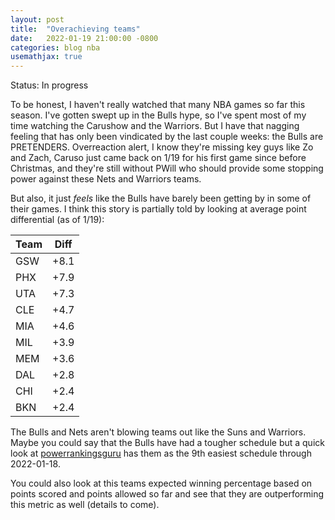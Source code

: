 ```yaml
---
layout: post
title:  "Overachieving teams"
date:   2022-01-19 21:00:00 -0800
categories: blog nba
usemathjax: true
---
```

Status: In progress

To be honest, I haven't really watched that many NBA games so far this season.
I've gotten swept up in the Bulls hype, so I've spent most of my time watching
the Carushow and the Warriors. But I have that nagging feeling that has only
been vindicated by the last couple weeks: the Bulls are PRETENDERS. Overreaction
alert, I know they're missing key guys like Zo and Zach, Caruso just came back 
on 1/19 for his first game since before Christmas, and they're still without
PWill who should provide some stopping power against these Nets and Warriors
teams.

But also, it just *feels* like the Bulls have barely been getting by in some of
their games. I think this story is partially told by looking at average point 
differential (as of 1/19):

| Team | Diff |
| - | - |
| GSW | +8.1 |
| PHX | +7.9 |
| UTA | +7.3 |
| CLE | +4.7 |
| MIA | +4.6 |
| MIL | +3.9 |
| MEM | +3.6 |
| DAL | +2.8 |
| CHI | +2.4 |
| BKN | +2.4 |

The Bulls and Nets aren't blowing teams out like the Suns and Warriors. Maybe
you could say that the Bulls have had a tougher schedule but a quick look at
[powerrankingsguru](http://powerrankingsguru.com/nba/strength-of-schedule.php)
has them as the 9th easiest schedule through 2022-01-18.

You could also look at this teams expected winning percentage based on points
scored and points allowed so far and see that they are outperforming this 
metric as well (details to come).